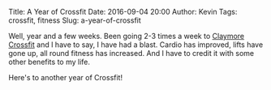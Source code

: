 Title: A Year of Crossfit
Date: 2016-09-04 20:00
Author: Kevin
Tags: crossfit, fitness
Slug: a-year-of-crossfit

Well, year and a few weeks. Been going 2-3 times a week to [Claymore Crossfit](http://claymorecrossfit.co.uk/) and I have to say, I have had a blast. Cardio has improved, lifts have gone up, all round fitness has increased. And I have to credit it with some other benefits to my life.

Here's to another year of Crossfit!
